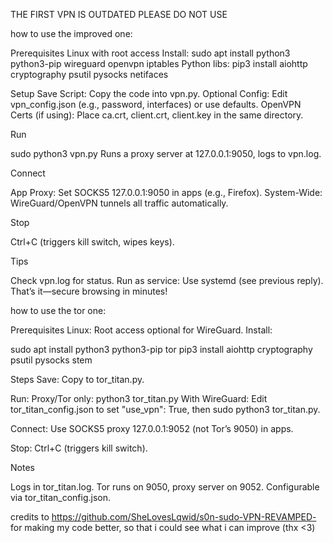 THE FIRST VPN IS OUTDATED PLEASE DO NOT USE

how to use the improved one:

Prerequisites
Linux with root access
Install: sudo apt install python3 python3-pip wireguard openvpn iptables
Python libs: pip3 install aiohttp cryptography psutil pysocks netifaces

Setup
Save Script: Copy the code into vpn.py.
Optional Config: Edit vpn_config.json (e.g., password, interfaces) or use defaults.
OpenVPN Certs (if using): Place ca.crt, client.crt, client.key in the same directory.

Run

sudo python3 vpn.py
Runs a proxy server at 127.0.0.1:9050, logs to vpn.log.

Connect

App Proxy: Set SOCKS5 127.0.0.1:9050 in apps (e.g., Firefox).
System-Wide: WireGuard/OpenVPN tunnels all traffic automatically.

Stop

Ctrl+C (triggers kill switch, wipes keys).

Tips

Check vpn.log for status.
Run as service: Use systemd (see previous reply).
That’s it—secure browsing in minutes!























how to use the tor one:

Prerequisites
Linux: Root access optional for WireGuard.
Install:

sudo apt install python3 python3-pip tor
pip3 install aiohttp cryptography psutil pysocks stem

Steps
Save: Copy to tor_titan.py.

Run:
Proxy/Tor only: python3 tor_titan.py
With WireGuard: Edit tor_titan_config.json to set "use_vpn": True, then sudo python3 tor_titan.py.

Connect: Use SOCKS5 proxy 127.0.0.1:9052 (not Tor’s 9050) in apps.

Stop: Ctrl+C (triggers kill switch).


Notes

Logs in tor_titan.log.
Tor runs on 9050, proxy server on 9052.
Configurable via tor_titan_config.json.


credits to https://github.com/SheLovesLqwid/s0n-sudo-VPN-REVAMPED- for making my code better, so that i could see what i can improve (thx <3)
